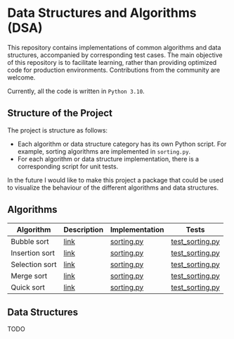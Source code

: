 # Data Structures and Algorithms (DSA)

This repository contains implementations of common algorithms and data structures, accompanied by corresponding test cases. The main objective of this repository is to facilitate learning, rather than providing optimized code for production environments. Contributions from the community are welcome.

Currently, all the code is written in `Python 3.10`.

## Structure of the Project

The project is structure as follows:
- Each algorithm or data structure category has its own Python script. For example, sorting algorithms are implemented in `sorting.py`.
- For each algorithm or data structure implementation, there is a corresponding script for unit tests.

In the future I would like to make this project a package that could be used to visualize the behaviour of the different algorithms and data structures.

## Algorithms

| Algorithm | Description | Implementation | Tests | 
| - | - | - |- |
| Bubble sort | [link](https://www.programiz.com/dsa/bubble-sort) | [sorting.py](https://github.com/mizunno/dsa/blob/master/sorting.py#L3) | [test_sorting.py](https://github.com/mizunno/dsa/blob/master/test_sorting.py)
| Insertion sort | [link](https://www.programiz.com/dsa/insertion-sort) | [sorting.py](https://github.com/mizunno/dsa/blob/master/sorting.py#L28) | [test_sorting.py](https://github.com/mizunno/dsa/blob/master/test_sorting.py)
| Selection sort | [link](https://www.programiz.com/dsa/selection-sort) | [sorting.py](https://github.com/mizunno/dsa/blob/master/sorting.py#L46) | [test_sorting.py](https://github.com/mizunno/dsa/blob/master/test_sorting.py)
| Merge sort | [link](https://www.programiz.com/dsa/merge-sort) | [sorting.py](https://github.com/mizunno/dsa/blob/master/sorting.py#L65) | [test_sorting.py](https://github.com/mizunno/dsa/blob/master/test_sorting.py)
| Quick sort | [link](https://www.programiz.com/dsa/quick-sort) | [sorting.py](https://github.com/mizunno/dsa/blob/master/sorting.py#L116) | [test_sorting.py](https://github.com/mizunno/dsa/blob/master/test_sorting.py)


## Data Structures
TODO
